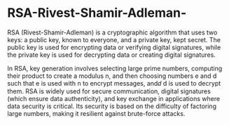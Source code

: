 # RSA-Rivest-Shamir-Adleman-
RSA (Rivest-Shamir-Adleman) is a cryptographic algorithm that uses two keys: a public key, known to everyone, and a private key, kept secret. The public key is used for encrypting data or verifying digital signatures, while the private key is used for decrypting data or creating digital signatures.

In RSA, key generation involves selecting large prime numbers, computing their product to create a modulus n, and then choosing numbers e and d such that e is used with n to encrypt messages, and𝑑 d is used to decrypt them. RSA is widely used for secure communication, digital signatures (which ensure data authenticity), and key exchange in applications where data security is critical. Its security is based on the difficulty of factoring large numbers, making it resilient against brute-force attacks.













